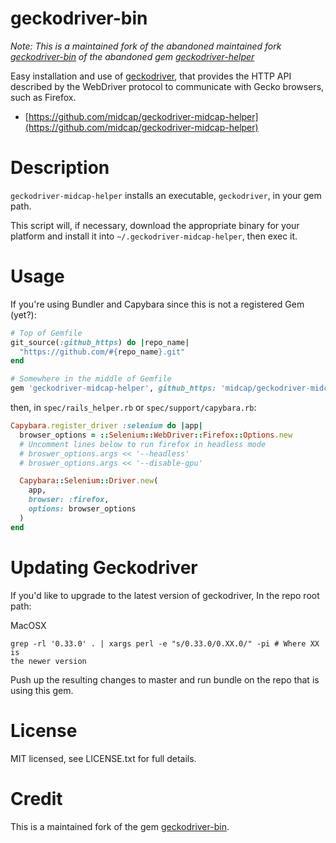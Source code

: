 # geckodriver-bin

*Note: This is a maintained fork of the abandoned maintained fork [geckodriver-bin](https://github.com/0rvar/geckodriver-bin) of the abandoned gem [geckodriver-helper](https://github.com/DevicoSolutions/geckodriver-helper)*


Easy installation and use of [geckodriver](https://github.com/mozilla/geckodriver), that provides the HTTP API 
described by the WebDriver protocol to communicate with Gecko browsers, such as Firefox.

* [https://github.com/midcap/geckodriver-midcap-helper](https://github.com/midcap/geckodriver-midcap-helper)


# Description

`geckodriver-midcap-helper` installs an executable, `geckodriver`, in your
gem path.

This script will, if necessary, download the appropriate binary for
your platform and install it into `~/.geckodriver-midcap-helper`, then exec
it.

# Usage

If you're using Bundler and Capybara since this is not a registered Gem
(yet?):

```ruby
# Top of Gemfile
git_source(:github_https) do |repo_name|
  "https://github.com/#{repo_name}.git"
end

# Somewhere in the middle of Gemfile
gem 'geckodriver-midcap-helper', github_https: 'midcap/geckodriver-midcap-helper'
```

then, in `spec/rails_helper.rb` or `spec/support/capybara.rb`:

```ruby
Capybara.register_driver :selenium do |app|
  browser_options = ::Selenium::WebDriver::Firefox::Options.new
  # Uncomment lines below to run firefox in headless mode
  # broswer_options.args << '--headless'
  # broswer_options.args << '--disable-gpu'

  Capybara::Selenium::Driver.new(
    app,
    browser: :firefox,
    options: browser_options
  )
end
```

# Updating Geckodriver

If you'd like to upgrade to the latest version of geckodriver,
In the repo root path:

MacOSX
```
grep -rl '0.33.0' . | xargs perl -e "s/0.33.0/0.XX.0/" -pi # Where XX is
the newer version
```

Push up the resulting changes to master and run bundle on the repo that
is using this gem.

# License

MIT licensed, see LICENSE.txt for full details.


# Credit

This is a maintained fork of the gem [geckodriver-bin](https://github.com/0rvar/geckodriver-bin).

